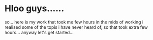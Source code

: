 # Hloo guys......
so... here is my work that took me few hours in the mids of working i realised some of the topis i have never heard of, so that took extra few hours...
anyway let's get started...
